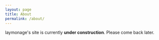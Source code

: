 ```yaml
---
layout: page
title: About
permalink: /about/
---
```


laymonage's site is currently **under construction**. Please come back later.